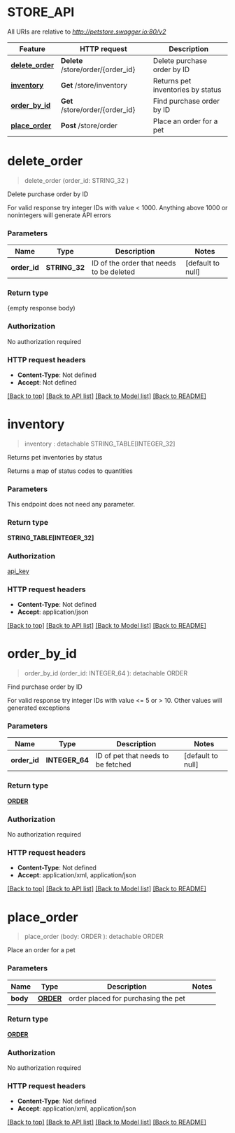 # STORE_API

All URIs are relative to *http://petstore.swagger.io:80/v2*

Feature | HTTP request | Description
------------- | ------------- | -------------
[**delete_order**](STORE_API.md#delete_order) | **Delete** /store/order/{order_id} | Delete purchase order by ID
[**inventory**](STORE_API.md#inventory) | **Get** /store/inventory | Returns pet inventories by status
[**order_by_id**](STORE_API.md#order_by_id) | **Get** /store/order/{order_id} | Find purchase order by ID
[**place_order**](STORE_API.md#place_order) | **Post** /store/order | Place an order for a pet


# **delete_order**
> delete_order (order_id: STRING_32 )
	

Delete purchase order by ID

For valid response try integer IDs with value < 1000. Anything above 1000 or nonintegers will generate API errors


### Parameters

Name | Type | Description  | Notes
------------- | ------------- | ------------- | -------------
 **order_id** | **STRING_32**| ID of the order that needs to be deleted | [default to null]

### Return type

{empty response body)

### Authorization

No authorization required

### HTTP request headers

 - **Content-Type**: Not defined
 - **Accept**: Not defined

[[Back to top]](#) [[Back to API list]](../README.md#documentation-for-api-endpoints) [[Back to Model list]](../README.md#documentation-for-models) [[Back to README]](../README.md)

# **inventory**
> inventory : detachable STRING_TABLE[INTEGER_32]
	

Returns pet inventories by status

Returns a map of status codes to quantities


### Parameters
This endpoint does not need any parameter.

### Return type

**STRING_TABLE[INTEGER_32]**

### Authorization

[api_key](../README.md#api_key)

### HTTP request headers

 - **Content-Type**: Not defined
 - **Accept**: application/json

[[Back to top]](#) [[Back to API list]](../README.md#documentation-for-api-endpoints) [[Back to Model list]](../README.md#documentation-for-models) [[Back to README]](../README.md)

# **order_by_id**
> order_by_id (order_id: INTEGER_64 ): detachable ORDER
	

Find purchase order by ID

For valid response try integer IDs with value <= 5 or > 10. Other values will generated exceptions


### Parameters

Name | Type | Description  | Notes
------------- | ------------- | ------------- | -------------
 **order_id** | **INTEGER_64**| ID of pet that needs to be fetched | [default to null]

### Return type

[**ORDER**](Order.md)

### Authorization

No authorization required

### HTTP request headers

 - **Content-Type**: Not defined
 - **Accept**: application/xml, application/json

[[Back to top]](#) [[Back to API list]](../README.md#documentation-for-api-endpoints) [[Back to Model list]](../README.md#documentation-for-models) [[Back to README]](../README.md)

# **place_order**
> place_order (body: ORDER ): detachable ORDER
	

Place an order for a pet


### Parameters

Name | Type | Description  | Notes
------------- | ------------- | ------------- | -------------
 **body** | [**ORDER**](ORDER.md)| order placed for purchasing the pet | 

### Return type

[**ORDER**](Order.md)

### Authorization

No authorization required

### HTTP request headers

 - **Content-Type**: Not defined
 - **Accept**: application/xml, application/json

[[Back to top]](#) [[Back to API list]](../README.md#documentation-for-api-endpoints) [[Back to Model list]](../README.md#documentation-for-models) [[Back to README]](../README.md)

